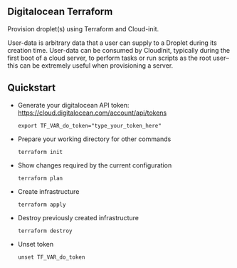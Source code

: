 ## Digitalocean Terraform

Provision droplet(s) using Terraform and Cloud-init.

User-data is arbitrary data that a user can supply to a Droplet during its creation time. User-data can be consumed by CloudInit, typically during the first boot of a cloud server, to perform tasks or run scripts as the root user–this can be extremely useful when provisioning a server.


## Quickstart

- Generate your digitalocean API token: https://cloud.digitalocean.com/account/api/tokens

  `export TF_VAR_do_token="type_your_token_here"`

- Prepare your working directory for other commands

  `terraform init`

- Show changes required by the current configuration

  `terraform plan`

- Create infrastructure

  `terraform apply`

- Destroy previously created infrastructure

  `terraform destroy`

- Unset token

  `unset TF_VAR_do_token`
